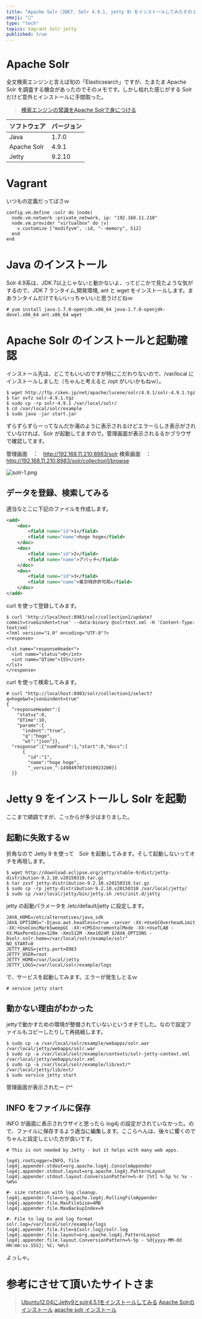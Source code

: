 ```yaml
---
title: "Apache Solr（JDK7, Solr 4.9.1, jetty 9）をインストールしてみたその１"
emoji: "📝"
type: "tech"
topics: Vagrant Solr jetty
published: true
---
```


# Apache Solr
全文検索エンジンと言えば旬の「Elasticsearch」ですが、たまたま Apache Solr を調査する機会があったのでそのメモです。しかし枯れた感じがする Solr だけど意外とインストールに手間取った。

> [検索エンジンの常識をApache Solrで身につける](http://www.atmarkit.co.jp/ait/articles/1111/18/news148.html)

| ソフトウェア | バージョン |
|:-----------|:----------|
|Java    |1.7.0      | 
|Apache Solr         |4.9.1    |
|Jetty        |9.2.10     | 

# Vagrant 
いつもの定義だってばさｗ

```
config.vm.define :solr do |node|
  node.vm.network :private_network, ip: "192.168.11.210"
  node.vm.provider "virtualbox" do |v|
    v.customize ["modifyvm", :id, "--memory", 512]
  end
end
```

# Java のインストール
Solr 4.9系は、JDK 7以上じゃないと動かないよ、ってどこかで見たような気がするので、JDK 7 ランタイム,開発環境, ant と wget をインストールします。まあランタイムだけでもいいっちゃいいと思うけどねｗ

```
# yum install java-1.7.0-openjdk.x86_64 java-1.7.0-openjdk-devel.x86_64 ant.x86_64 wget
```
# Apache Solr のインストールと起動確認
インストール先は、どこでもいいのですが特にこだわりないので、/var/local にインストールしました（ちゃんと考えると /opt がいいかもねｗ）。

```
$ wget http://ftp.riken.jp/net/apache/lucene/solr/4.9.1/solr-4.9.1.tgz
$ tar xvfz solr-4.9.1.tgz
$ sudo cp -rp solr-4.9.1 /var/local/solr/
$ cd /var/local/solr/example
$ sudo java -jar start.jar
```

ずらずらずらーってなんだか滝のように表示されるけどエラーらしき表示がされていなければ、Solr が起動してますので。管理画面が表示されるるかブラウザで確認してます。

管理画面　：　http://192.168.11.210:8983/solr
検索画面　：　http://192.168.11.210:8983/solr/collection1/browse

![solr-1.png](https://qiita-image-store.s3.amazonaws.com/0/44540/edc30ff2-c474-4d4b-1bcc-2b64da11f62b.png)

## データを登録、検索してみる
適当なとこに下記のファイルを作成します。

```xml:solrtest.xml
<add>
    <doc>
        <field name="id">1</field>
        <field name="name">hoge hoge</field>
    </doc>
    <doc>
        <field name="id">2</field>
        <field name="name">アパッチ</field>
    </doc>
    <doc>
        <field name="id">3</field>
        <field name="name">東京特許許可局</field>
    </doc>
</add>
```

curl を使って登録してみます。

```
$ curl 'http://localhost:8983/solr/collection1/update?commit=true&indent=true' --data-binary @solrtest.xml -H 'Content-Type: text/xml'
<?xml version="1.0" encoding="UTF-8"?>
<response>

<lst name="responseHeader">
  <int name="status">0</int>
  <int name="QTime">155</int>
</lst>
</response>
```

curl を使って検索してみます。

```
# curl "http://localhost:8983/solr/collection1/select?q=hoge&wt=json&indent=true"
{
  "responseHeader":{
    "status":0,
    "QTime":10,
    "params":{
      "indent":"true",
      "q":"hoge",
      "wt":"json"}},
  "response":{"numFound":1,"start":0,"docs":[
      {
        "id":"1",
        "name":"hoge hoge",
        "_version_":1498497071919923200}]
  }}
```

# Jetty 9 をインストールし Solr を起動
ここまで順調ですが、こっからが多少はまりました。

## 起動に失敗するｗ
折角なので Jetty 9 を使って　Solr を起動してみます。そして起動しないってオチを再現します。

```
$ wget http://download.eclipse.org/jetty/stable-9/dist/jetty-distribution-9.2.10.v20150310.tar.gz
$ tar zxvf jetty-distribution-9.2.10.v20150310.tar.gz
$ sudo cp -rp jetty-distribution-9.2.10.v20150310 /var/local/jetty/
$ sudo cp /var/local/jetty/bin/jetty.sh /etc/init.d/jetty
```

jetty の起動パラメータを /etc/default/jetty に設定します。

```text:/etc/default/jetty
JAVA_HOME=/etc/alternatives/java_sdk
JAVA_OPTIONS="-Djava.awt.headless=true -server -XX:+UseGCOverheadLimit -XX:+UseConcMarkSweepGC -XX:+CMSIncrementalMode -XX:+UseTLAB -XX:MaxPermSize=128m -Xms512M -Xmx1024M $JAVA_OPTIONS -Dsolr.solr.home=/var/local/solr/example/solr"
NO_START=0
JETTY_ARGS=jetty.port=8983
JETTY_USER=root
JETTY_HOME=/var/local/jetty
JETTY_LOGS=/var/local/solr/example/logs
```

で、サービスを起動してみます。エラーが発生しとるｗ

```
# service jetty start
```

## 動かない理由がわかった
jettyで動かすための環境が整備されていないというオチでした。なので設定ファイルもコピーしたりして再挑戦します。

```
$ sudo cp -a /var/local/solr/example/webapps/solr.war /var/local/jetty/webapps/solr.war
$ sudo cp -a /var/local/solr/example/contexts/solr-jetty-context.xml /var/local/jetty/webapps/solr.xml
$ sudo cp -a /var/local/solr/example/lib/ext/* /var/local/jetty/lib/ext/
$ sudo service jetty start
```

管理画面が表示されたー (^^

## INFO をファイルに保存
INFO が画面に表示されウザイと思ったら log4j の設定がされていなかった。ので、ファイルに保存するよう適当に編集します。ここらへんは、後々に響くのでちゃんと設定しといた方が良いです。

```text:/var/local/jetty/resources/log4j.properties
# This is not needed by Jetty - but it helps with many web apps.

log4j.rootLogger=INFO, file
log4j.appender.stdout=org.apache.log4j.ConsoleAppender
log4j.appender.stdout.layout=org.apache.log4j.PatternLayout
log4j.appender.stdout.layout.ConversionPattern=%-4r [%t] %-5p %c %x - %m%n

#- size rotation with log cleanup.
log4j.appender.file=org.apache.log4j.RollingFileAppender
log4j.appender.file.MaxFileSize=4MB
log4j.appender.file.MaxBackupIndex=9

#- File to log to and log format
solr.log=/var/local/solr/example/logs
log4j.appender.file.File=${solr.log}/solr.log
log4j.appender.file.layout=org.apache.log4j.PatternLayout
log4j.appender.file.layout.ConversionPattern=%-5p - %d{yyyy-MM-dd HH:mm:ss.SSS}; %C; %m\n
```

よっしゃ。

# 参考にさせて頂いたサイトさま

> [Ubuntu12.04にJetty9とsolr4.5.1をインストールしてみる](http://ma2kubo.hateblo.jp/entry/2013/11/15/054153)
> [Apache Solrのインストール](http://kazuhei.hatenablog.com/entry/2014/07/13/010109)
> [apache solr インストール](http://qiita.com/inouet/items/fe1e4a1d506a8dc01b27)





